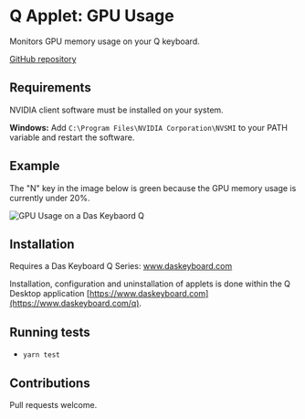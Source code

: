 # Q Applet: GPU Usage

Monitors GPU memory usage on your Q keyboard.

[GitHub repository](https://github.com/brandonschabell/daskeyboard-applet-gpu-usage)

## Requirements

NVIDIA client software must be installed on your system.

**Windows:** Add `C:\Program Files\NVIDIA Corporation\NVSMI` to your PATH variable and restart the software.

## Example

The "N" key in the image below is green because the GPU memory usage is currently under 20%.

![GPU Usage on a Das Keybaord Q](assets/image.png "Das Keyboard GPU Usage applet")

## Installation

Requires a Das Keyboard Q Series: www.daskeyboard.com

Installation, configuration and uninstallation of applets is done within
the Q Desktop application [https://www.daskeyboard.com](https://www.daskeyboard.com/q).

## Running tests

- `yarn test`

## Contributions

Pull requests welcome.
